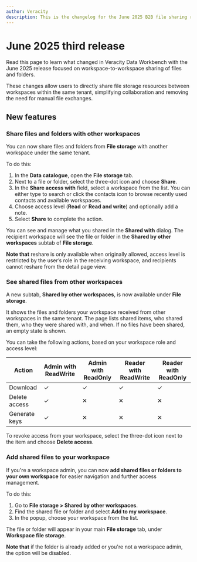 ```yaml
---
author: Veracity
description: This is the changelog for the June 2025 B2B file sharing release in Data Workbench.
---
```


# June 2025 third release

Read this page to learn what changed in Veracity Data Workbench with the June 2025 release focused on workspace-to-workspace sharing of files and folders.

These changes allow users to directly share file storage resources between workspaces within the same tenant, simplifying collaboration and removing the need for manual file exchanges.

## New features

### Share files and folders with other workspaces

You can now share files and folders from **File storage** with another workspace under the same tenant.

To do this:

1. In the **Data catalogue**, open the **File storage** tab.
2. Next to a file or folder, select the three-dot icon and choose **Share**.
3. In the **Share access with** field, select a workspace from the list. You can either type to search or click the contacts icon to browse recently used contacts and available workspaces.
4. Choose access level (**Read** or **Read and write**) and optionally add a note.
5. Select **Share** to complete the action.

You can see and manage what you shared in the **Shared with** dialog. The recipient workspace will see the file or folder in the **Shared by other workspaces** subtab of **File storage**.

**Note that** reshare is only available when originally allowed, access level is restricted by the user’s role in the receiving workspace, and recipients cannot reshare from the detail page view.

### See shared files from other workspaces

A new subtab, **Shared by other workspaces**, is now available under **File storage**.

It shows the files and folders your workspace received from other workspaces in the same tenant. The page lists shared items, who shared them, who they were shared with, and when. If no files have been shared, an empty state is shown.

You can take the following actions, based on your workspace role and access level:

| Action           | Admin with ReadWrite | Admin with ReadOnly | Reader with ReadWrite | Reader with ReadOnly |
|------------------|----------------------|----------------------|------------------------|-----------------------|
| Download         | ✓                    | ✓                    | ✓                      | ✓                     |
| Delete access    | ✓                    | ✕                    | ✕                      | ✕                     |
| Generate keys    | ✓                    | ✕                    | ✕                      | ✕                     |

To revoke access from your workspace, select the three-dot icon next to the item and choose **Delete access**.

### Add shared files to your workspace

If you're a workspace admin, you can now **add shared files or folders to your own workspace** for easier navigation and further access management.

To do this:

1. Go to **File storage > Shared by other workspaces**.
2. Find the shared file or folder and select **Add to my workspace**.
3. In the popup, choose your workspace from the list.

The file or folder will appear in your main **File storage** tab, under **Workspace file storage**.

**Note that** if the folder is already added or you're not a workspace admin, the option will be disabled.
